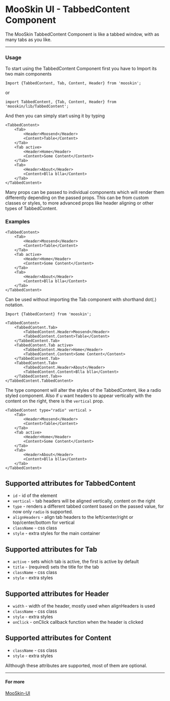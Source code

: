 # MooSkin UI - TabbedContent Component

The MooSkin TabbedContent Component is like a tabbed window, with as many tabs as you like.

___

### Usage

To start using the TabbedContent Component first you have to Import its two main components

```
Import {TabbedContent, Tab, Content, Header} from 'mooskin';
```
or
```
import TabbedContent, {Tab, Content, Header} from 'mooskin/lib/TabbedContent';
```

And then you can simply start using it by typing

```
<TabbedContent>
    <Tab>
        <Header>Moosend</Header>
        <Content>Table</Content>
    </Tab>
    <Tab active>
        <Header>Home</Header>
        <Content>Some Content</Content>
    </Tab>
    <Tab>
        <Header>About</Header>
        <Content>Blla blla</Content>
    </Tab>
</TabbedContent>
```

Many props can be passed to individual components which will render them differently depending on the passed props. This can be from custom classes or styles, to more advanced props like header aligning or other types of TabbedContent.

### Examples


```
<TabbedContent>
    <Tab>
        <Header>Moosend</Header>
        <Content>Table</Content>
    </Tab>
    <Tab active>
        <Header>Home</Header>
        <Content>Some Content</Content>
    </Tab>
    <Tab>
        <Header>About</Header>
        <Content>Blla blla</Content>
    </Tab>
</TabbedContent>
```

Can be used without importing the Tab component with shorthand dot(.) notation.

```
Import {TabbedContent} from 'mooskin';

<TabbedContent>
    <TabbedContent.Tab>
        <TabbedContent.Header>Moosend</Header>
        <TabbedContent.Content>Table</Content>
    </TabbedContent.Tab>
    <TabbedContent.Tab active>
        <TabbedContent.Header>Home</Header>
        <TabbedContent.Content>Some Content</Content>
    </TabbedContent.Tab>
    <TabbedContent.Tab>
        <TabbedContent.Header>About</Header>
        <TabbedContent.Content>Blla blla</Content>
    </TabbedContent.Tab>>
</TabbedContent.TabbedContent>
```

The type component will alter the styles of the TabbedContent, like a radio styled component. Also if u want headers to appear vertically with the content on the right, there is the `vertical` prop.

```
<TabbedContent type="radio" vertical >
    <Tab>
        <Header>Moosend</Header>
        <Content>Table</Content>
    </Tab>
    <Tab active>
        <Header>Home</Header>
        <Content>Some Content</Content>
    </Tab>
    <Tab>
        <Header>About</Header>
        <Content>Blla blla</Content>
    </Tab>
</TabbedContent>
```

<div class="playground-doc">

## Supported attributes for TabbedContent

* `id` - id of the element
* `vertical` - tab headers will be aligned vertically, content on the right
* `type` - renders a different tabbed content based on the passed value, for now only `radio` is supported.
* `alignHeaders` - align tab headers to the left/center/right or top/center/bottom for vertical
* `className` - css class
* `style` - extra styles for the main container

## Supported attributes for Tab 

* `active` - sets which tab is active, the first is active by default
* `title` - (required) sets the title for the tab
* `className` - css class
* `style` -  extra styles 

## Supported attributes for Header 

* `width` - width of the header, mostly used when alignHeaders is used
* `className` - css class
* `style` -  extra styles 
* `onClick` - onClick callback function when the header is clicked

## Supported attributes for Content 

* `className` - css class
* `style` -  extra styles 

</div>

Allthough these attributes are supported, most of them are optional.

___

#### For more

[MooSkin-UI](https://github.com/moosend/mooskin-ui)